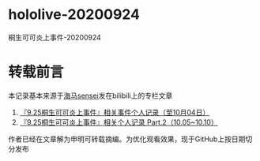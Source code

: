 # hololive-20200924
桐生可可炎上事件-20200924

# 转载前言

本记录基本来源于[海马sensei](https://space.bilibili.com/434145079)发在bilibili上的专栏文章

1. [『9.25桐生可可炎上事件』相关事件个人记录（至10月04日）](https://www.bilibili.com/read/cv7853331)
2. [『9.25桐生可可炎上事件』相关个人记录 Part.2（10.05~10.10）](https://www.bilibili.com/read/cv7921642)

作者已经在文章解为申明可转载摘编。为优化观看效果，现于GitHub上按日期切分发布

